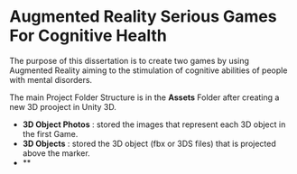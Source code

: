 # Augmented Reality Serious Games For Cognitive Health

The purpose of this dissertation is to create two games by using Augmented Reality aiming to the stimulation of cognitive abilities of people with mental disorders.

The main Project Folder Structure is in the **Assets** Folder after creating a new 3D prooject in Unity 3D.

- **3D Object Photos** : stored the images that represent each 3D object in the first Game.
- **3D Objects** : stored the 3D object (fbx or 3DS files) that is projected above the marker.
- **
